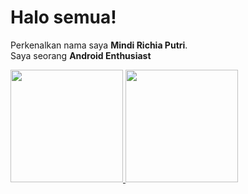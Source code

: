 # Halo semua! 

Perkenalkan nama saya **Mindi Richia Putri**.    
Saya seorang **Android Enthusiast**   

<p align="left">
<a href="https://github.com/mindiputri30">
  <img height="180em" src="https://github-readme-stats-eight-theta.vercel.app/api?username=mindiputri30&show_icons=true&theme=algolia&include_all_commits=true&count_private=true"/>
  <img height="180em" src="https://github-readme-stats-eight-theta.vercel.app/api/top-langs/?username=mindiputri30&layout=compact&langs_count=8&theme=algolia"/>
</a>
</p>
